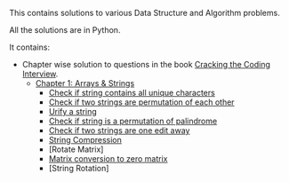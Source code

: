 This contains solutions to various Data Structure and Algorithm problems.

All the solutions are in Python. 

It contains:

* Chapter wise solution to questions in the book [Cracking the Coding Interview](https://www.amazon.com/dp/0984782850/ref=pd_lpo_sbs_dp_ss_1?pf_rd_p=1944687622&pf_rd_s=lpo-top-stripe-1&pf_rd_t=201&pf_rd_i=098478280X&pf_rd_m=ATVPDKIKX0DER&pf_rd_r=6722W3709RPF696KQD17).
     * [Chapter 1: Arrays & Strings](https://github.com/charulagrl/Crackin-the-coding-interview-solutions-in-Python/tree/master/CrackingTheCodingInterview/array_and_string)
     	* [Check if string contains all unique characters](https://github.com/charulagrl/Data-Structures-and-Algorithms/blob/master/Cracking_the_coding_interview/CrackingTheCodingInterview/array_and_string/is_unique_characters.py)
     	* [Check if two strings are permutation of each other](https://github.com/charulagrl/Data-Structures-and-Algorithms/blob/master/Cracking_the_coding_interview/CrackingTheCodingInterview/array_and_string/check_permutation_strings.py)
     	* [Urify a string](https://github.com/charulagrl/Data-Structures-and-Algorithms/blob/master/Cracking_the_coding_interview/CrackingTheCodingInterview/array_and_string/urlify.py)
     	* [Check if string is a permutation of palindrome](https://github.com/charulagrl/Data-Structures-and-Algorithms/blob/master/Cracking_the_coding_interview/CrackingTheCodingInterview/array_and_string/check_permutation_of_palindrome.py)
     	* [Check if two strings are one edit away](https://github.com/charulagrl/Data-Structures-and-Algorithms/blob/master/Cracking_the_coding_interview/CrackingTheCodingInterview/array_and_string/oneEditAway.py)
     	* [String Compression](https://github.com/charulagrl/Data-Structures-and-Algorithms/blob/master/Cracking_the_coding_interview/CrackingTheCodingInterview/array_and_string/string_compression.py)
     	* [Rotate Matrix]
     	* [Matrix conversion to zero matrix](https://github.com/charulagrl/Data-Structures-and-Algorithms/blob/master/Cracking_the_coding_interview/CrackingTheCodingInterview/array_and_string/zeroMatrix.py)
     	* [String Rotation]

